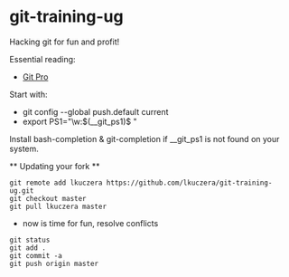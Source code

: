 git-training-ug
===============

Hacking git for fun and profit!

Essential reading:
- [Git Pro](http://git-scm.com/book/pl)

Start with:
- git config --global  push.default current
- export PS1="\w:\$(__git_ps1)$ "

Install bash-completion & git-completion if __git_ps1 is not found on your system.

** Updating your fork **
```
git remote add lkuczera https://github.com/lkuczera/git-training-ug.git
git checkout master
git pull lkuczera master
```
- now is time for fun, resolve conflicts

```
git status
git add .
git commit -a
git push origin master 
```

